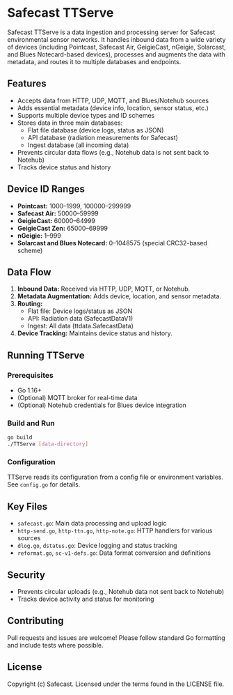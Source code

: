 # Safecast TTServe

Safecast TTServe is a data ingestion and processing server for Safecast environmental sensor networks. It handles inbound data from a wide variety of devices (including Pointcast, Safecast Air, GeigieCast, nGeigie, Solarcast, and Blues Notecard-based devices), processes and augments the data with metadata, and routes it to multiple databases and endpoints.

## Features
- Accepts data from HTTP, UDP, MQTT, and Blues/Notehub sources
- Adds essential metadata (device info, location, sensor status, etc.)
- Supports multiple device types and ID schemes
- Stores data in three main databases:
  - Flat file database (device logs, status as JSON)
  - API database (radiation measurements for Safecast)
  - Ingest database (all incoming data)
- Prevents circular data flows (e.g., Notehub data is not sent back to Notehub)
- Tracks device status and history

## Device ID Ranges
- **Pointcast:** 1000–1999, 100000–299999
- **Safecast Air:** 50000–59999
- **GeigieCast:** 60000–64999
- **GeigieCast Zen:** 65000–69999
- **nGeigie:** 1–999
- **Solarcast and Blues Notecard:** 0–1048575 (special CRC32-based scheme)

## Data Flow
1. **Inbound Data:** Received via HTTP, UDP, MQTT, or Notehub.
2. **Metadata Augmentation:** Adds device, location, and sensor metadata.
3. **Routing:**
   - Flat file: Device logs/status as JSON
   - API: Radiation data (SafecastDataV1)
   - Ingest: All data (ttdata.SafecastData)
4. **Device Tracking:** Maintains device status and history.

## Running TTServe

### Prerequisites
- Go 1.16+
- (Optional) MQTT broker for real-time data
- (Optional) Notehub credentials for Blues device integration

### Build and Run
```sh
go build
./TTServe [data-directory]
```

### Configuration
TTServe reads its configuration from a config file or environment variables. See `config.go` for details.

## Key Files
- `safecast.go`: Main data processing and upload logic
- `http-send.go`, `http-ttn.go`, `http-note.go`: HTTP handlers for various sources
- `dlog.go`, `dstatus.go`: Device logging and status tracking
- `reformat.go`, `sc-v1-defs.go`: Data format conversion and definitions

## Security
- Prevents circular uploads (e.g., Notehub data not sent back to Notehub)
- Tracks device activity and status for monitoring

## Contributing
Pull requests and issues are welcome! Please follow standard Go formatting and include tests where possible.

## License
Copyright (c) Safecast. Licensed under the terms found in the LICENSE file.
